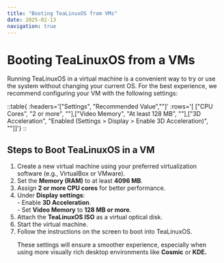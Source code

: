 ```yaml
---
title: "Booting TeaLinuxOS from VMs"
date: 2025-02-13
navigation: true
---
```


# Booting TeaLinuxOS from a VMs

Running TeaLinuxOS in a virtual machine is a convenient way to try or use the system without changing your current OS. For the best experience, we recommend configuring your VM with the following settings:

::table{ :headers='["Settings", "Recommended Value",""]' :rows='[ ["CPU Cores", "2 or more", ""],["Video Memory", "At least 128 MB", ""],["3D Acceleration", "Enabled (Settings > Display > Enable 3D Acceleration)", ""]]'}
::

## Steps to Boot TeaLinuxOS in a VM

<ol class="list-decimal pl-6 space-y-2">
  <li class="text-[16px] text-justify font-light text-[#4A4A4A] dark:text-black-400 font-archivo">
 Create a new virtual machine using your preferred virtualization software (e.g., VirtualBox or VMware).
  </li>
  <li class="text-[16px] text-justify font-light text-[#4A4A4A] dark:text-black-400 font-archivo">
     Set the <strong>Memory (RAM)</strong> to at least <strong>4096 MB</strong>.
  </li>
  <li class="text-[16px] text-justify font-light text-[#4A4A4A] dark:text-black-400 font-archivo">
Assign <strong>2 or more CPU cores</strong> for better performance.
  </li>
  <li class="text-[16px] text-justify font-light text-[#4A4A4A] dark:text-black-400 font-archivo">
    Under <strong>Display settings</strong>:<br/>
    - Enable <strong>3D Acceleration</strong>.<br/>
    - Set <strong>Video Memory</strong> to <strong> 128 MB or more</strong>.
  </li>
  <li class="text-[16px] text-justify font-light text-[#4A4A4A] dark:text-black-400 font-archivo">
   Attach the <strong>TeaLinuxOS ISO</strong> as a virtual optical disk.
  </li>
  <li class="text-[16px] text-justify font-light text-[#4A4A4A] dark:text-black-400 font-archivo">
    Start the virtual machine.
  </li>
  <li class="text-[16px] text-justify font-light text-[#4A4A4A] dark:text-black-400 font-archivo">
    Follow the instructions on the screen to boot into TeaLinuxOS.
  </li>

<p class="text-[16px] text-justify font-light text-[#4A4A4A] dark:text-black-400 font-archivo">These settings will ensure a smoother experience, especially when using more visually rich desktop environments like <strong>Cosmic</strong> or <strong>KDE.</strong>

</ol>
